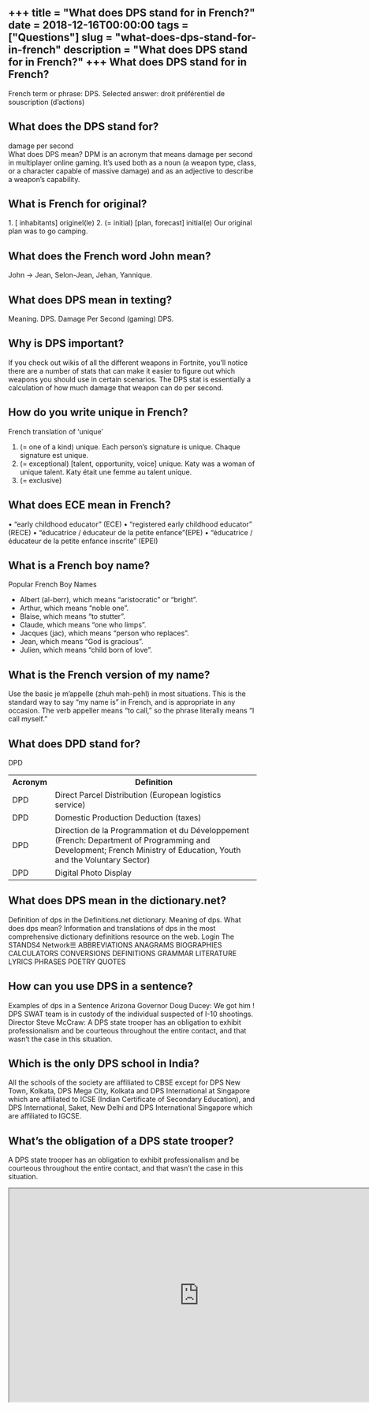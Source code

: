 +++
title = "What does DPS stand for in French?"
date = 2018-12-16T00:00:00
tags = ["Questions"]
slug = "what-does-dps-stand-for-in-french"
description = "What does DPS stand for in French?"
+++
What does DPS stand for in French?
----------------------------------

French term or phrase: DPS. Selected answer: droit préférentiel de souscription (d’actions)

What does the DPS stand for?
----------------------------

damage per second  
What does DPS mean? DPM is an acronym that means damage per second in multiplayer online gaming. It’s used both as a noun (a weapon type, class, or a character capable of massive damage) and as an adjective to describe a weapon’s capability.

What is French for original?
----------------------------

1\. \[ inhabitants\] originel(le) 2. (= initial) \[plan, forecast\] initial(e) Our original plan was to go camping.

What does the French word John mean?
------------------------------------

John → Jean, Selon-Jean, Jehan, Yannique.

What does DPS mean in texting?
------------------------------

Meaning. DPS. Damage Per Second (gaming) DPS.

Why is DPS important?
---------------------

If you check out wikis of all the different weapons in Fortnite, you’ll notice there are a number of stats that can make it easier to figure out which weapons you should use in certain scenarios. The DPS stat is essentially a calculation of how much damage that weapon can do per second.

How do you write unique in French?
----------------------------------

French translation of ‘unique’

1. (= one of a kind) unique. Each person’s signature is unique. Chaque signature est unique.
2. (= exceptional) \[talent, opportunity, voice\] unique. Katy was a woman of unique talent. Katy était une femme au talent unique.
3. (= exclusive)

What does ECE mean in French?
-----------------------------

• “early childhood educator” (ECE) • “registered early childhood educator” (RECE) • “éducatrice / éducateur de la petite enfance”(EPE) • “éducatrice / éducateur de la petite enfance inscrite” (EPEI)

What is a French boy name?
--------------------------

Popular French Boy Names

- Albert (al-berr), which means “aristocratic” or “bright”.
- Arthur, which means “noble one”.
- Blaise, which means “to stutter”.
- Claude, which means “one who limps”.
- Jacques (jac), which means “person who replaces”.
- Jean, which means “God is gracious”.
- Julien, which means “child born of love”.

What is the French version of my name?
--------------------------------------

Use the basic je m’appelle (zhuh mah-pehl) in most situations. This is the standard way to say “my name is” in French, and is appropriate in any occasion. The verb appeller means “to call,” so the phrase literally means “I call myself.”

What does DPD stand for?
------------------------

DPD

<table><tr><th>Acronym</th><th>Definition</th></tr><tr><td>DPD</td><td>Direct Parcel Distribution (European logistics service)</td></tr><tr><td>DPD</td><td>Domestic Production Deduction (taxes)</td></tr><tr><td>DPD</td><td>Direction de la Programmation et du Développement (French: Department of Programming and Development; French Ministry of Education, Youth and the Voluntary Sector)</td></tr><tr><td>DPD</td><td>Digital Photo Display</td></tr></table>

What does DPS mean in the dictionary.net?
-----------------------------------------

Definition of dps in the Definitions.net dictionary. Meaning of dps. What does dps mean? Information and translations of dps in the most comprehensive dictionary definitions resource on the web. Login The STANDS4 Network☰ ABBREVIATIONS ANAGRAMS BIOGRAPHIES CALCULATORS CONVERSIONS DEFINITIONS GRAMMAR LITERATURE LYRICS PHRASES POETRY QUOTES

How can you use DPS in a sentence?
----------------------------------

Examples of dps in a Sentence Arizona Governor Doug Ducey: We got him ! DPS SWAT team is in custody of the individual suspected of I-10 shootings. Director Steve McCraw: A DPS state trooper has an obligation to exhibit professionalism and be courteous throughout the entire contact, and that wasn’t the case in this situation.

Which is the only DPS school in India?
--------------------------------------

All the schools of the society are affiliated to CBSE except for DPS New Town, Kolkata, DPS Mega City, Kolkata and DPS International at Singapore which are affiliated to ICSE (Indian Certificate of Secondary Education), and DPS International, Saket, New Delhi and DPS International Singapore which are affiliated to IGCSE.

What’s the obligation of a DPS state trooper?
---------------------------------------------

A DPS state trooper has an obligation to exhibit professionalism and be courteous throughout the entire contact, and that wasn’t the case in this situation.

<iframe allow="accelerometer; autoplay; clipboard-write; encrypted-media; gyroscope; picture-in-picture" allowfullscreen="" class="__youtube_prefs__  epyt-is-override  no-lazyload" data-no-lazy="1" data-origheight="433" data-origwidth="770" data-skipgform_ajax_framebjll="" height="433" id="_ytid_21677" loading="lazy" src="https://www.youtube.com/embed/iOU7QEPomhg?enablejsapi=1&autoplay=0&cc_load_policy=0&cc_lang_pref=&iv_load_policy=1&loop=0&modestbranding=0&rel=1&fs=1&playsinline=0&autohide=2&theme=dark&color=red&controls=1&" title="YouTube player" width="770"></iframe>
